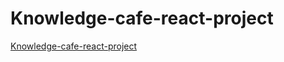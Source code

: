 # Knowledge-cafe-react-project
[Knowledge-cafe-react-project](https://gregarious-youtiao-783cf8.netlify.app/)

